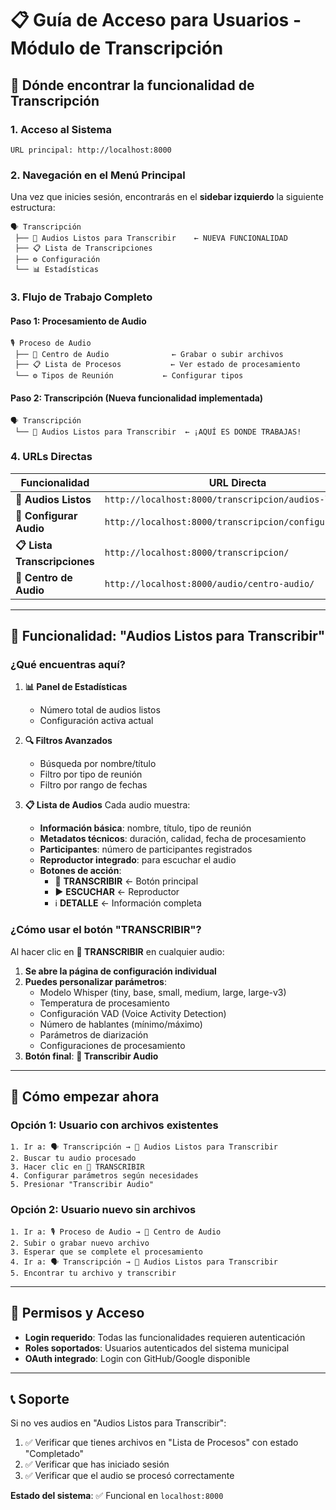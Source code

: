 # 📋 Guía de Acceso para Usuarios - Módulo de Transcripción

## 🎯 **Dónde encontrar la funcionalidad de Transcripción**

### 1. **Acceso al Sistema**
```
URL principal: http://localhost:8000
```

### 2. **Navegación en el Menú Principal**

Una vez que inicies sesión, encontrarás en el **sidebar izquierdo** la siguiente estructura:

```
🗣️ Transcripción
 ├── 🎵 Audios Listos para Transcribir    ← NUEVA FUNCIONALIDAD
 ├── 📋 Lista de Transcripciones
 ├── ⚙️ Configuración
 └── 📊 Estadísticas
```

### 3. **Flujo de Trabajo Completo**

#### **Paso 1: Procesamiento de Audio**
```
🎙️ Proceso de Audio
 ├── 🎯 Centro de Audio              ← Grabar o subir archivos
 ├── 📋 Lista de Procesos           ← Ver estado de procesamiento
 └── ⚙️ Tipos de Reunión           ← Configurar tipos
```

#### **Paso 2: Transcripción** (Nueva funcionalidad implementada)
```
🗣️ Transcripción
 └── 🎵 Audios Listos para Transcribir  ← ¡AQUÍ ES DONDE TRABAJAS!
```

### 4. **URLs Directas**

| Funcionalidad | URL Directa |
|---------------|-------------|
| **🎵 Audios Listos** | `http://localhost:8000/transcripcion/audios-listos/` |
| **🔧 Configurar Audio** | `http://localhost:8000/transcripcion/configurar/{id}/` |
| **📋 Lista Transcripciones** | `http://localhost:8000/transcripcion/` |
| **🎯 Centro de Audio** | `http://localhost:8000/audio/centro-audio/` |

---

## 🎵 **Funcionalidad: "Audios Listos para Transcribir"**

### **¿Qué encuentras aquí?**

1. **📊 Panel de Estadísticas**
   - Número total de audios listos
   - Configuración activa actual

2. **🔍 Filtros Avanzados**
   - Búsqueda por nombre/título
   - Filtro por tipo de reunión
   - Filtro por rango de fechas

3. **📋 Lista de Audios**
   Cada audio muestra:
   - **Información básica**: nombre, título, tipo de reunión
   - **Metadatos técnicos**: duración, calidad, fecha de procesamiento
   - **Participantes**: número de participantes registrados
   - **Reproductor integrado**: para escuchar el audio
   - **Botones de acción**:
     - 🎤 **TRANSCRIBIR** ← Botón principal
     - ▶️ **ESCUCHAR** ← Reproductor
     - ℹ️ **DETALLE** ← Información completa

### **¿Cómo usar el botón "TRANSCRIBIR"?**

Al hacer clic en **🎤 TRANSCRIBIR** en cualquier audio:

1. **Se abre la página de configuración individual**
2. **Puedes personalizar parámetros**:
   - Modelo Whisper (tiny, base, small, medium, large, large-v3)
   - Temperatura de procesamiento
   - Configuración VAD (Voice Activity Detection)
   - Número de hablantes (mínimo/máximo)
   - Parámetros de diarización
   - Configuraciones de procesamiento
3. **Botón final**: **🎤 Transcribir Audio**

---

## 🚀 **Cómo empezar ahora**

### **Opción 1: Usuario con archivos existentes**
```
1. Ir a: 🗣️ Transcripción → 🎵 Audios Listos para Transcribir
2. Buscar tu audio procesado
3. Hacer clic en 🎤 TRANSCRIBIR
4. Configurar parámetros según necesidades
5. Presionar "Transcribir Audio"
```

### **Opción 2: Usuario nuevo sin archivos**
```
1. Ir a: 🎙️ Proceso de Audio → 🎯 Centro de Audio
2. Subir o grabar nuevo archivo
3. Esperar que se complete el procesamiento
4. Ir a: 🗣️ Transcripción → 🎵 Audios Listos para Transcribir
5. Encontrar tu archivo y transcribir
```

---

## 🔐 **Permisos y Acceso**

- **Login requerido**: Todas las funcionalidades requieren autenticación
- **Roles soportados**: Usuarios autenticados del sistema municipal
- **OAuth integrado**: Login con GitHub/Google disponible

---

## 📞 **Soporte**

Si no ves audios en "Audios Listos para Transcribir":

1. ✅ Verificar que tienes archivos en "Lista de Procesos" con estado "Completado"
2. ✅ Verificar que has iniciado sesión
3. ✅ Verificar que el audio se procesó correctamente

**Estado del sistema**: ✅ Funcional en `localhost:8000`
